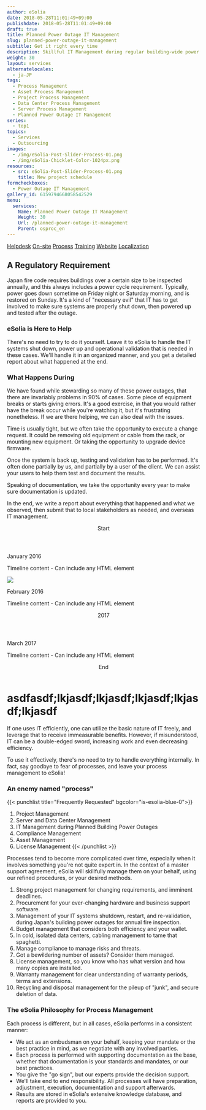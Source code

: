 ```yaml
---
author: eSolia
date: 2018-05-28T11:01:49+09:00
publishdate: 2018-05-28T11:01:49+09:00
draft: true
title: Planned Power Outage IT Management
slug: planned-power-outage-it-management
subtitle: Get it right every time
description: Skillful IT Management during regular building-wide power outages in Tokyo during annual fire inspection. - from eSolia Inc.
weight: 30
layout: services
alternatelocales:
  - ja-JP
tags:
  - Process Management
  - Asset Process Management
  - Project Process Management
  - Data Center Process Management
  - Server Process Management
  - Planned Power Outage IT Management
series:
  - top1
topics:
  - Services
  - Outsourcing
images:
  - /img/eSolia-Post-Slider-Process-01.png
  - /img/eSolia-Chicklet-Color-1024px.png
resources:
  - src: eSolia-Post-Slider-Process-01.png
    title: New project schedule
formcheckboxes:
  - Power Outage IT Management
gallery_id: 6159794668058542529
menu:
  services:
    Name: Planned Power Outage IT Management
    Weight: 30
    Url: /planned-power-outage-it-management
    Parent: osproc_en
---
```


<div class="buttons has-addons is-hidden-tablet">
  <a class="button" href="/outsourcing"><span class="icon"><i class="fas fa-anchor"></i></span></a>
  <a class="button" href="/helpdesk">Helpdesk</a>
  <a class="button" href="/on-site">On-site</a>
  <a class="button is-active" href="/process">Process</a>
  <a class="button" href="/training">Training</a>
  <a class="button" href="/website-design">Website</a>
  <a class="button" href="/localization">Localization</a>
</div>

## A Regulatory Requirement

Japan fire code requires buildings over a certain size to be inspected annually, and this always includes a power cycle requirement. Typically, power goes down sometime on Friday night or Saturday morning, and is restored on Sunday. It's a kind of "necessary evil" that IT  has to get involved to make sure systems are properly shut down, then powered up and tested after the outage. 

### eSolia is Here to Help

There's no need to try to do it yourself. Leave it to eSolia to handle the IT systems shut down, power up and operational validation that is needed in these cases. We'll handle it in an organized manner, and you get a detailed report about what happened at the end. 

### What Happens During

We have found while stewarding so many of these power outages, that there are invariably problems in 90% of cases. Some piece of equipment breaks or starts giving errors. It's a good exercise, in that you would rather have the break occur while you're watching it, but it's frustrating nonetheless. If we are there helping, we can also deal with the issues. 

Time is usually tight, but we often take the opportunity to execute a change request. It could be removing old equipment or cable from the rack, or mounting new equipment. Or taking the opportunity to upgrade device firmware. 

Once the system is back up, testing and validation has to be performed. It's often done partially by us, and partially by a user of the client. We can assist your users to help them test and document the results. 

Speaking of documentation, we take the opportunity every year to make sure documentation is updated. 

In the end, we write a report about everything that happened and what we observed, then submit that to local stakeholders as needed, and overseas IT management.

<div class="timeline">
  <header class="timeline-header">
    <span class="tag is-medium is-primary">Start</span>
  </header>
  <div class="timeline-item">
    <div class="timeline-marker is-primary"></div>
    <div class="timeline-content">
      <p class="heading">January 2016</p>
      <p>Timeline content - Can include any HTML element</p>
    </div>
  </div>
  <div class="timeline-item">
    <div class="timeline-marker is-warning is-image is-32x32">
      <img src="http://bulma.io/images/placeholders/32x32.png">
    </div>
    <div class="timeline-content">
      <p class="heading">February 2016</p>
      <p>Timeline content - Can include any HTML element</p>
    </div>
  </div>
  <header class="timeline-header">
    <span class="tag is-primary">2017</span>
  </header>
  <div class="timeline-item">
    <div class="timeline-marker is-danger is-icon">
      <i class="fa fa-plus"></i>
    </div>
    <div class="timeline-content">
      <p class="heading">March 2017</p>
      <p>Timeline content - Can include any HTML element</p>
    </div>
  </div>
  <header class="timeline-header">
    <span class="tag is-medium is-primary">End</span>
  </header>
</div>


# asdfasdf;lkjasdf;lkjasdf;lkjasdf;lkjasdf;lkjasdf

If one uses IT efficiently, one can utilize the basic nature of IT freely, and leverage that to receive immeasurable benefits. However, if misunderstood, IT can be a double-edged sword, increasing work and even decreasing efficiency.

To use it effectively, there's no need to try to handle everything internally. In fact, say goodbye to fear of processes, and leave your process management to eSolia!

### An enemy named "process"

{{< punchlist title="Frequently Requested" bgcolor="is-esolia-blue-0">}}
1. Project Management
1. Server and Data Center Management
1. IT Management during Planned Building Power Outages 
1. Compliance Management
1. Asset Management
1. License Management
{{< /punchlist >}}

Processes tend to become more complicated over time, especially when it involves something you're not quite expert in. In the context of a master support agreement, eSolia will skillfully manage them on your behalf, using our refined procedures, or your desired methods.

1. Strong project management for changing requirements, and imminent deadlines.
1. Procurement for your ever-changing hardware and business support software.
1. Management of your IT systems shutdown, restart, and re-validation, during Japan's building power outages for annual fire inspection.
1. Budget management that considers both efficiency and your wallet.
1. In cold, isolated data centers, cabling management to tame that spaghetti.
1. Manage compliance to manage risks and threats.
1. Got a bewildering number of assets? Consider them managed.  
1. License management, so you know who has what version and how many copies are installed.
1. Warranty management for clear understanding of warranty periods, terms and extensions.
1. Recycling and disposal management for the pileup of "junk", and secure deletion of data.

### The eSolia Philosophy for Process Management

Each process is different, but in all cases, eSolia performs in a consistent manner:

* We act as an ombudsman on your behalf, keeping your mandate or the best practice in mind, as we negotiate with any involved parties.
* Each process is performed with supporting documentation as the base, whether that documentation is your standards and mandates, or our best practices.
* You give the "go sign", but our experts provide the decision support.
* We'll take end to end responsibility. All processes will have preparation, adjustment, execution, documentation and support afterwards.
* Results are stored in eSolia's extensive knowledge database, and reports are provided to you.
